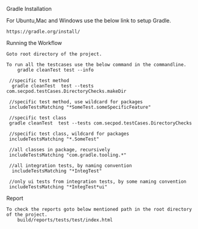 Gradle Installation

For Ubuntu,Mac and Windows use the below link to setup Gradle.

    https://gradle.org/install/

Running the Workflow

    Goto root directory of the project.

    To run all the testcases use the below command in the commandline.
        gradle cleanTest test --info

     //specific test method
      gradle cleanTest  test --tests com.secpod.testCases.DirectoryChecks.makeDir

     //specific test method, use wildcard for packages
     includeTestsMatching "*SomeTest.someSpecificFeature"

     //specific test class
     gradle cleanTest  test --tests com.secpod.testCases.DirectoryChecks

     //specific test class, wildcard for packages
     includeTestsMatching "*.SomeTest"

     //all classes in package, recursively
     includeTestsMatching "com.gradle.tooling.*"

     //all integration tests, by naming convention
      includeTestsMatching "*IntegTest"

     //only ui tests from integration tests, by some naming convention
     includeTestsMatching "*IntegTest*ui"

Report

    To check the reports goto below mentioned path in the root directory of the project.
        build/reports/tests/test/index.html


   
